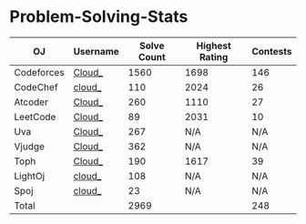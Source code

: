 # Problem-Solving-Stats
| OJ | Username | Solve Count | Highest Rating | Contests|
| -- | -------- | ----------- | --------------| -------|   
| Codeforces | [Cloud_](https://codeforces.com/profile/Cloud_) | 1560 | 1698 | 146 |
| CodeChef | [cloud_](https://www.codechef.com/users/cloud_) | 110 | 2024 | 26 |
| Atcoder | [Cloud_](https://atcoder.jp/users/Cloud_) | 260 | 1110 | 27 |
| LeetCode | [Cloud_](https://leetcode.com/Cloud_/) | 89 | 2031 | 10 |
| Uva | [Cloud_](https://uhunt.onlinejudge.org/id/1030580) | 267 | N/A | N/A |
| Vjudge | [Cloud_](https://vjudge.net/user/Cloud_) | 362 | N/A | N/A |
| Toph | [Cloud_](https://toph.co/u/Cloud_) | 190 | 1617 | 39 |
| LightOj | [cloud_](https://lightoj.com/user/cloud_) | 108 | N/A | N/A |
| Spoj | [cloud_](https://www.spoj.com/users/cloud_/) | 23 | N/A | N/A |
| Total | | 2969 | | 248 |
